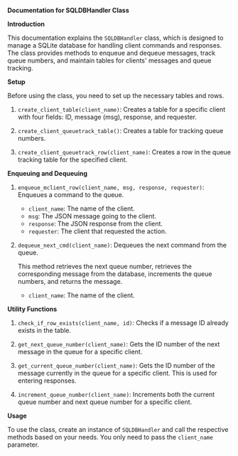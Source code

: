 **Documentation for SQLDBHandler Class**

**Introduction**

This documentation explains the `SQLDBHandler` class, which is designed to manage a SQLite database for handling client commands and responses. The class provides methods to enqueue and dequeue messages, track queue numbers, and maintain tables for clients' messages and queue tracking.

**Setup**

Before using the class, you need to set up the necessary tables and rows.

1. `create_client_table(client_name)`: Creates a table for a specific client with four fields: ID, message (msg), response, and requester.
    
2. `create_client_queuetrack_table()`: Creates a table for tracking queue numbers.
    
3. `create_client_queuetrack_row(client_name)`: Creates a row in the queue tracking table for the specified client.
    

**Enqueuing and Dequeuing**

1. `enqueue_mclient_row(client_name, msg, response, requester)`: Enqueues a command to the queue.
    
    - `client_name`: The name of the client.
    - `msg`: The JSON message going to the client.
    - `response`: The JSON response from the client.
    - `requester`: The client that requested the action.
2. `dequeue_next_cmd(client_name)`: Dequeues the next command from the queue.
    
    This method retrieves the next queue number, retrieves the corresponding message from the database, increments the queue numbers, and returns the message.
    
    - `client_name`: The name of the client.

**Utility Functions**

1. `check_if_row_exists(client_name, id)`: Checks if a message ID already exists in the table.
    
2. `get_next_queue_number(client_name)`: Gets the ID number of the next message in the queue for a specific client.
    
3. `get_current_queue_number(client_name)`: Gets the ID number of the message currently in the queue for a specific client. This is used for entering responses.
    
4. `increment_queue_number(client_name)`: Increments both the current queue number and next queue number for a specific client.
    

**Usage**

To use the class, create an instance of `SQLDBHandler` and call the respective methods based on your needs. You only need to pass the `client_name` parameter.